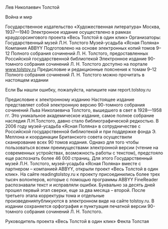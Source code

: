 Лев Николаевич
Толстой

Война и мир

Государственное издательство
«Художественная литература»
Москва, 1937—1940
Электронное издание осуществлено
в рамках краудсорсингового проекта
«Весь Толстой в один клик»
Организаторы:
Государственный музей Л.Н. Толстого
Музей-усадьба «Ясная Поляна»
Компания ABBYY
Подготовлено на основе электронных копий томов 9–12
Полного собрания сочинений Л. Н. Толстого, предоставленных
Российской государственной библиотекой
Электронное издание
90-томного собрания сочинений Л. Н. Толстого
доступно на портале
www.tolstoy.ru
Предисловие и редакционные пояснения к томам 9–12
 Полного собрания сочинений Л. Н. Толстого можно прочитать в настоящем издании

Если Вы нашли ошибку, пожалуйста, напишите нам
report.tolstoy.ru

Предисловие к электронному изданию
Настоящее издание представляет собой электронную версию 90-томного собрания сочинений Льва Николаевича Толстого, вышедшего в свет в 1928—1958 гг. Это уникальное академическое издание, самое полное собрание наследия Л.Н.Толстого, давно стало библиографической редкостью. В 2006 году музей-усадьба «Ясная Поляна» в сотрудничестве с Российской государственной библиотекой и при поддержке фонда Э. Меллона и координации Британского совета осуществили сканирование всех 90 томов издания. Однако для того чтобы пользоваться всеми преимуществами электронной версии (чтение на современных устройствах, возможность работы с текстом), предстояло еще распознать более 46 000 страниц. Для этого Государственный музей Л.Н. Толстого, музей-усадьба «Ясная Поляна» вместе с партнером – компанией ABBYY, открыли проект «Весь Толстой в один клик». На сайте readingtolstoy.ru к проекту присоединились более трех тысяч волонтеров, которые с помощью программы ABBYY FineReader распознавали текст и исправляли ошибки. Буквально за десять дней прошел первый этап сверки, еще за два месяца – второй. После третьего этапа корректуры тома и отдельные произведенияпубликуются в электронном виде на сайте tolstoy.ru.
В издании сохраняется орфография и пунктуация печатной версии 90-томного собрания сочинений Л. Н. Толстого.

Руководитель проекта «Весь Толстой в один клик»
Фекла Толстая


